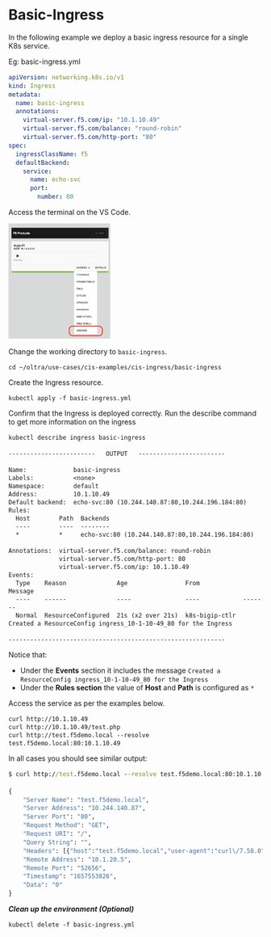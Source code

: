 # Basic-Ingress
In the following example we deploy a basic ingress resource for a single K8s service.

Eg: basic-ingress.yml
```yml
apiVersion: networking.k8s.io/v1
kind: Ingress
metadata:
  name: basic-ingress
  annotations:
    virtual-server.f5.com/ip: "10.1.10.49"
    virtual-server.f5.com/balance: "round-robin"
    virtual-server.f5.com/http-port: "80"
spec:
  ingressClassName: f5
  defaultBackend:
    service:
      name: echo-svc
      port:
        number: 80
```

Access the terminal on the VS Code.

<img src="https://raw.githubusercontent.com/F5EMEA/oltra/main/vscode.png" style="width:40%">

Change the working directory to `basic-ingress`.
```
cd ~/oltra/use-cases/cis-examples/cis-ingress/basic-ingress
```

Create the Ingress resource.
```
kubectl apply -f basic-ingress.yml
```

Confirm that the Ingress is deployed correctly. Run the describe command to get more information on the ingress  

```
kubectl describe ingress basic-ingress

------------------------   OUTPUT   ------------------------

Name:             basic-ingress
Labels:           <none>
Namespace:        default
Address:          10.1.10.49
Default backend:  echo-svc:80 (10.244.140.87:80,10.244.196.184:80)
Rules:
  Host        Path  Backends
  ----        ----  --------
  *           *     echo-svc:80 (10.244.140.87:80,10.244.196.184:80)  

Annotations:  virtual-server.f5.com/balance: round-robin
              virtual-server.f5.com/http-port: 80
              virtual-server.f5.com/ip: 10.1.10.49
Events:
  Type    Reason              Age                From            Message
  ----    ------              ----               ----            -------
  Normal  ResourceConfigured  21s (x2 over 21s)  k8s-bigip-ctlr  Created a ResourceConfig ingress_10-1-10-49_80 for the Ingress

------------------------------------------------------------
```

Notice that:
-  Under the **Events** section it includes the message `Created a ResourceConfig ingress_10-1-10-49_80 for the Ingress`
-  Under the **Rules section** the value of **Host** and **Path** is configured as `*` 


Access the service as per the examples below. 

```
curl http://10.1.10.49
curl http://10.1.10.49/test.php
curl http://test.f5demo.local --resolve test.f5demo.local:80:10.1.10.49
```

In all cases you should see similar output:
```cmd
$ curl http://test.f5demo.local --resolve test.f5demo.local:80:10.1.10.49

{
    "Server Name": "test.f5demo.local",
    "Server Address": "10.244.140.87",
    "Server Port": "80",
    "Request Method": "GET",
    "Request URI": "/",
    "Query String": "",
    "Headers": [{"host":"test.f5demo.local","user-agent":"curl\/7.58.0","accept":"*\/*"}],
    "Remote Address": "10.1.20.5",
    "Remote Port": "52656",
    "Timestamp": "1657553826",
    "Data": "0"
}
```

***Clean up the environment (Optional)***
```
kubectl delete -f basic-ingress.yml
```